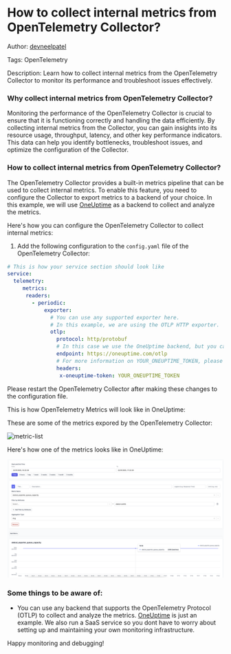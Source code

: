 # How to collect internal metrics from OpenTelemetry Collector?

Author: [devneelpatel](https://www.github.com/devneelpatel)

Tags: OpenTelemetry

Description: Learn how to collect internal metrics from the OpenTelemetry Collector to monitor its performance and troubleshoot issues effectively.

### Why collect internal metrics from OpenTelemetry Collector?

Monitoring the performance of the OpenTelemetry Collector is crucial to ensure that it is functioning correctly and handling the data efficiently. By collecting internal metrics from the Collector, you can gain insights into its resource usage, throughput, latency, and other key performance indicators. This data can help you identify bottlenecks, troubleshoot issues, and optimize the configuration of the Collector.

### How to collect internal metrics from OpenTelemetry Collector?

The OpenTelemetry Collector provides a built-in metrics pipeline that can be used to collect internal metrics. To enable this feature, you need to configure the Collector to export metrics to a backend of your choice. In this example, we will use [OneUptime](https://oneuptime.com) as a backend to collect and analyze the metrics.

Here's how you can configure the OpenTelemetry Collector to collect internal metrics:

1. Add the following configuration to the `config.yaml` file of the OpenTelemetry Collector:

```yaml
# This is how your service section should look like
service:
  telemetry:
     metrics:
      readers:
        - periodic:
            exporter:
              # You can use any supported exporter here. 
              # In this example, we are using the OTLP HTTP exporter.
              otlp:
                protocol: http/protobuf
                # In this case we use the OneUptime backend, but you can use any other backend that supports OTLP.
                endpoint: https://oneuptime.com/otlp
                # For more information on YOUR_ONEUPTIME_TOKEN, please refer to the OneUptime documentation here: https://oneuptime.com/docs/telemetry/open-telemetry
                headers:
                 x-oneuptime-token: YOUR_ONEUPTIME_TOKEN
```

Please restart the OpenTelemetry Collector after making these changes to the configuration file.

This is how OpenTelemetry Metrics will look like in OneUptime:

These are some of the metrics expored by the OpenTelemetry Collector:

![metric-list](./metric-list.png)

Here's how one of the metrics looks like in OneUptime:

![metric-details](./metric-details.png)


### Some things to be aware of:

- You can use any backend that supports the OpenTelemetry Protocol (OTLP) to collect and analyze the metrics. [OneUptime](https://oneuptime.com) is just an example. We also run a SaaS service so you dont have to worry about setting up and maintaining your own monitoring infrastructure.

Happy monitoring and debugging!
